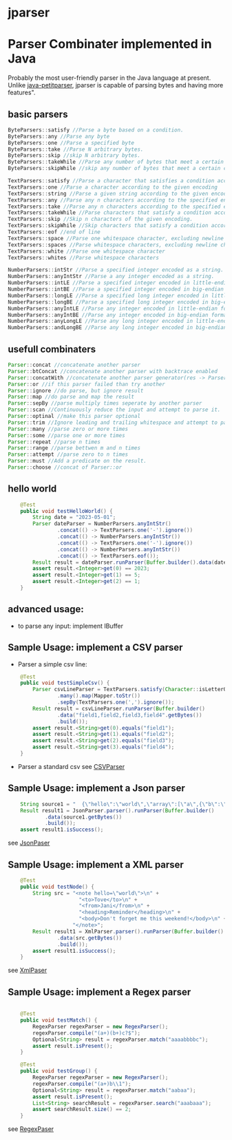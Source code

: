 # jparser

# Parser Combinater implemented in Java

Probably the most user-friendly parser in the Java language at present.
Unlike [java-petitparser](https://github.com/petitparser/java-petitparser), jparser is capable of parsing bytes and having more features".

## basic parsers
```java
ByteParsers::satisfy //Parse a byte based on a condition.
ByteParsers::any //Parse any byte
ByteParsers::one //Parse a specified byte
ByteParsers::take //Parse N arbitrary bytes.
ByteParsers::skip //skip N arbitrary bytes.
ByteParsers::takeWhile //Parse any number of bytes that meet a certain condition.
ByteParsers::skipWhile //skip any number of bytes that meet a certain condition.

TextParsers::satisfy //Parse a character that satisfies a condition according to the given encoding.
TextParsers::one //Parse a character according to the given encoding
TextParsers::string //Parse a given string according to the given encoding.
TextParsers::any //Parse any n characters according to the specified encoding.
TextParsers::take //Parse any n characters according to the specified encoding.
TextParsers::takeWhile //Parse characters that satisfy a condition according to the given encoding and return a string.
TextParsers::skip //Skip n characters of the given encoding.
TextParsers::skipWhile //Skip characters that satisfy a condition according to the given encoding
TextParsers::eof //end of line
TextParsers::space //Parse one whitespace character, excluding newline characters.
TextParsers::spaces //Parse whitespace characters, excluding newline characters.
TextParsers::white //Parse one whitespace character
TextParsers::whites //Parse whitespace characters

NumberParsers::intStr //Parse a specified integer encoded as a string.
NumberParsers::anyIntStr //Parse a any integer encoded as a string.
NumberParsers::intLE //Parse a specified integer encoded in little-endian format
NumberParsers::intBE //Parse a specified integer encoded in big-endian format
NumberParsers::longLE //Parse a specified long integer encoded in little-endian format
NumberParsers::longBE //Parse a specified long integer encoded in big-endian format
NumberParsers::anyIntLE //Parse any integer encoded in little-endian format
NumberParsers::anyIntBE //Parse any integer encoded in big-endian format
NumberParsers::anyLongLE //Parse any long integer encoded in little-endian format
NumberParsers::andLongBE //Parse any long integer encoded in big-endian format
```
## usefull combinaters
```java
Parser::concat //concatenate another parser
Parser::btConcat //concatenate another parser with backtrace enabled
Parser::concatWith //concatenate another parser generator(res -> Parser)
Parser::or //if this parser failed than try another
Parser::ignore //do parse, but ignore result
Parser::map //do parse and map the result
Parser::sepBy //parse multiply times seperate by another parser
Parser::scan //Continuously reduce the input and attempt to parse it.
Parser::optinal //make this parser optional
Parser::trim //Ignore leading and trailing whitespace and attempt to parse.
Parser::many //parse zero or more times
Parser::some //parse one or more times
Parser::repeat //parse n times
Parser::range //parse bettwen m and n times
Parser::attempt //parse zero to n times
Parser::must //Add a predicate on the result.
Parser::choose //concat of Parser::or
```


## hello world
```java
    @Test
    public void testHelloWorld() {
        String date = "2023-05-01";
        Parser dateParser = NumberParsers.anyIntStr()
                .concat(() -> TextParsers.one('-').ignore())
                .concat(() -> NumberParsers.anyIntStr())
                .concat(() -> TextParsers.one('-').ignore())
                .concat(() -> NumberParsers.anyIntStr())
                .concat(() -> TextParsers.eof());
        Result result = dateParser.runParser(Buffer.builder().data(date.getBytes()).build());
        assert result.<Integer>get(0) == 2023;
        assert result.<Integer>get(1) == 5;
        assert result.<Integer>get(2) == 1;
    }
```

## advanced usage:
* to parse any input: implement IBuffer

## Sample Usage: implement a CSV parser
* Parser a simple csv line:
```java
    @Test
    public void testSimpleCsv() {
        Parser csvLineParser = TextParsers.satisfy(Character::isLetterOrDigit)
                .many().map(Mapper.toStr())
                .sepBy(TextParsers.one(',').ignore());
        Result result = csvLineParser.runParser(Buffer.builder()
                .data("field1,field2,field3,field4".getBytes())
                .build());
        assert result.<String>get(0).equals("field1");
        assert result.<String>get(1).equals("field2");
        assert result.<String>get(2).equals("field3");
        assert result.<String>get(3).equals("field4");
    }
```
* Parser a standard csv
see [CSVParser](https://github.com/janlely/jparser/blob/main/src/main/java/org/jay/parser/impl/csv/CsvParser.java)

## Sample Usage: implement a Json parser
```java
    String source1 = "  {\"hello\":\"world\",\"array\":[\"a\",{\"b\":\"c\"},null,123.4],\"name\":\"jay\"}  ";
    Result result1 = JsonParser.parser().runParser(Buffer.builder()
            .data(source1.getBytes())
            .build());
    assert result1.isSuccess();
```
see [JsonPaser](https://github.com/janlely/jparser/blob/main/src/main/java/org/jay/parser/impl/json/JsonParser.java)


## Sample Usage: implement a XML parser
```java
    @Test
    public void testNode() {
        String src = "<note hello=\"world\">\n" +
                       "<to>Tove</to>\n" +
                       "<from>Jani</from>\n" +
                       "<heading>Reminder</heading>\n" +
                       "<body>Don't forget me this weekend!</body>\n" +
                     "</note>";
        Result result1 = XmlParser.parser().runParser(Buffer.builder()
                .data(src.getBytes())
                .build());
        assert result1.isSuccess();
    }
```
see [XmlPaser](https://github.com/janlely/jparser/blob/main/src/main/java/org/jay/parser/impl/xml/XmlParser.java)


## Sample Usage: implement a Regex parser
```java

    @Test
    public void testMatch() {
        RegexParser regexParser = new RegexParser();
        regexParser.compile("(a+)(b+)c?$");
        Optional<String> result = regexParser.match("aaaabbbbc");
        assert result.isPresent();
    }

    @Test
    public void testGroup() {
        RegexParser regexParser = new RegexParser();
        regexParser.compile("(a+)b\\1");
        Optional<String> result = regexParser.match("aabaa");
        assert result.isPresent();
        List<String> searchResult = regexParser.search("aaabaaa");
        assert searchResult.size() == 2;
    }
```
see [RegexPaser](https://github.com/janlely/jparser/blob/main/src/main/java/org/jay/parser/impl/regex/RegexParser.java)


